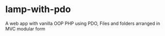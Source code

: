 # lamp-with-pdo
A web app with vanilla OOP PHP using PDO, Files and folders arranged in MVC modular form 
